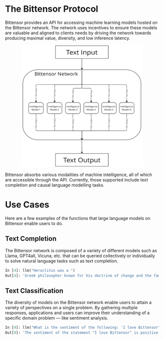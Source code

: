 # The Bittensor Protocol

Bittensor provides an API for accessing machine learning models hosted on the Bittensor network. The network uses incentives to ensure these models are valuable and aligned to clients needs by driving the network towards producing maximal value, diversity, and low inference latency.

<p align="center">
<img src="images/protocol.png" alt="Bittensor Input/Output Architecture" width=400, height=400>
</p>

Bittensor absorbs various modalities of machine intelligence, all of which are accessible through the API. Currently, those supported include text completion and causal language modelling tasks. 

# Use Cases

Here are a few examples of the functions that large language models on Bittensor enable users to do.

## Text Completion

The Bittensor network is composed of a variety of different models such as Llama, GPT4all, Vicuna, etc. that can be queried collectively or individually to solve natural language tasks such as text completion.

``` python
In [4]: llm("Heraclitus was a ")
Out[4]: 'Greek philosopher known for his doctrine of change and the famous quote, "No man ever steps in the same river twice."'
```

## ****Text Classification****

The diversity of models on the Bittensor network enable users to attain a variety of perspectives on a single problem. By gathering multiple responses, applications and users can improve their understanding of a specific domain problem — like sentiment analysis.

``` python
In [9]: llm("What is the sentiment of the following: 'I love Bittensor")
Out[9]: 'The sentiment of the statement "I love Bittensor" is positive.'
```